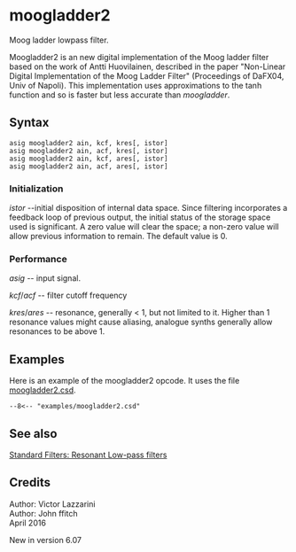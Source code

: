 <!--
id:moogladder2
category:Signal Modifiers:Standard Filters:Resonant
-->
# moogladder2
Moog ladder lowpass filter.

Moogladder2 is an new digital implementation of the Moog ladder filter based on the work of Antti Huovilainen, described in the paper "Non-Linear Digital Implementation of the Moog Ladder Filter" (Proceedings of DaFX04, Univ of Napoli). This implementation uses approximations to the tanh function and so is faster but less accurate than _moogladder_.

## Syntax
``` csound-orc
asig moogladder2 ain, kcf, kres[, istor]
asig moogladder2 ain, acf, kres[, istor]
asig moogladder2 ain, kcf, ares[, istor]
asig moogladder2 ain, acf, ares[, istor]
```

### Initialization

_istor_ --initial disposition of internal data space. Since filtering incorporates a feedback loop of previous output, the initial status of the storage space used is significant.  A zero value will clear the space; a non-zero value will allow previous information to remain. The default value is 0.

### Performance

_asig_ -- input signal.

_kcf_/_acf_ -- filter cutoff frequency

_kres_/_ares_ -- resonance, generally &lt; 1, but not limited to it.  Higher than 1 resonance values might cause aliasing, analogue synths generally allow resonances to be above 1.

## Examples

Here is an example of the moogladder2 opcode. It uses the file [moogladder2.csd](../../examples/moogladder2.csd).

``` csound-csd title="Example of the moogladder2 opcode." linenums="1"
--8<-- "examples/moogladder2.csd"
```

## See also

[Standard Filters: Resonant Low-pass filters](../../sigmod/standard)

## Credits

Author: Victor Lazzarini<br>
Author: John ffitch<br>
April 2016<br>

New in version 6.07
